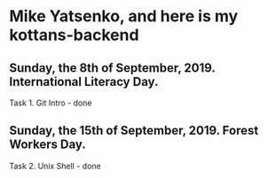 # Mike Yatsenko, and here is my kottans-backend

## Sunday, the 8th of September, 2019. International Literacy Day.
Task 1. Git Intro - done
## Sunday, the 15th of September, 2019. Forest Workers Day.
Task 2. Unix Shell - done
